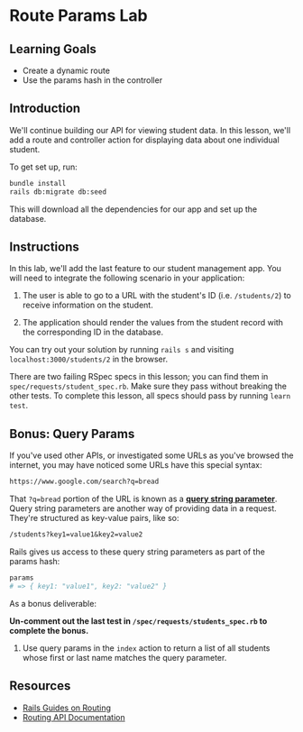 # Route Params Lab

## Learning Goals

- Create a dynamic route
- Use the params hash in the controller

## Introduction

We'll continue building our API for viewing student data. In this lesson, we'll
add a route and controller action for displaying data about one individual
student.

To get set up, run:

```sh
bundle install
rails db:migrate db:seed
```

This will download all the dependencies for our app and set up the database.

## Instructions

In this lab, we'll add the last feature to our student management app. You will
need to integrate the following scenario in your application:

1. The user is able to go to a URL with the student's ID (i.e. `/students/2`) to
   receive information on the student.

2. The application should render the values from the student record with the
   corresponding ID in the database.

You can try out your solution by running `rails s` and visiting `localhost:3000/students/2` in the browser.

There are two failing RSpec specs in this lesson; you can find them in
`spec/requests/student_spec.rb`. Make sure they pass without breaking the other
tests. To complete this lesson, all specs should pass by running `learn test`.

## Bonus: Query Params

If you've used other APIs, or investigated some URLs as you've browsed the
internet, you may have noticed some URLs have this special syntax:

```txt
https://www.google.com/search?q=bread
```

That `?q=bread` portion of the URL is known as a
[**query string parameter**][query params]. Query string parameters are another
way of providing data in a request. They're structured as key-value pairs, like
so:

```txt
/students?key1=value1&key2=value2
```

Rails gives us access to these query string parameters as part of the params
hash:

```rb
params
# => { key1: "value1", key2: "value2" }
```

As a bonus deliverable:

**Un-comment out the last test in `/spec/requests/students_spec.rb` to complete the bonus.**

1. Use query params in the `index` action to return a list of all students whose
   first or last name matches the query parameter.

## Resources

- [Rails Guides on Routing](https://guides.rubyonrails.org/routing.html)
- [Routing API Documentation](http://api.rubyonrails.org/classes/ActionDispatch/Routing.html)

[query params]: https://en.wikipedia.org/wiki/Query_string
